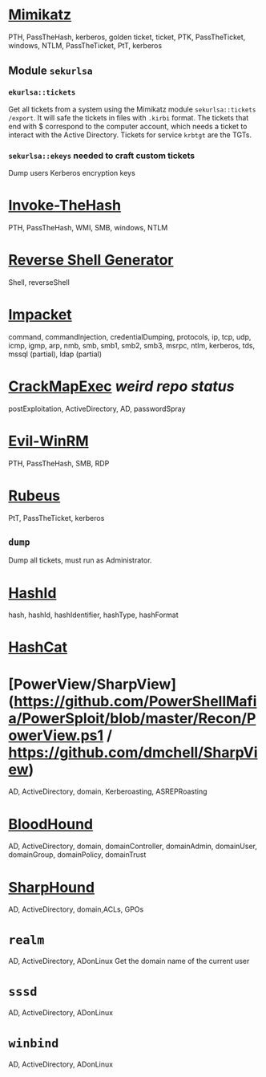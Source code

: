 # [Mimikatz](https://github.com/gentilkiwi/mimikatz/tree/master/modules)
PTH, PassTheHash, kerberos, golden ticket, ticket, PTK, PassTheTicket, windows, NTLM, PassTheTicket, PtT, kerberos

## Module `sekurlsa`
### `ekurlsa::tickets`
Get all tickets from a system using the Mimikatz module `sekurlsa::tickets /export`.
It will safe the tickets in files with `.kirbi` format.
The tickets that end with $ correspond to the computer account, which needs a ticket to interact with the Active Directory.
Tickets for service `krbtgt` are the TGTs.
### `sekurlsa::ekeys` needed to craft custom tickets
Dump users Kerberos encryption keys

# [Invoke-TheHash](https://github.com/Kevin-Robertson/Invoke-TheHash)
PTH, PassTheHash, WMI, SMB, windows, NTLM

# [Reverse Shell Generator](https://www.revshells.com/)
Shell, reverseShell

# [Impacket](https://github.com/fortra/impacket)
command, commandInjection, credentialDumping, protocols, ip, tcp, udp, icmp, igmp, arp, nmb, smb, smb1, smb2, smb3, msrpc, ntlm, kerberos, tds, mssql (partial), ldap (partial)

# [CrackMapExec](https://github.com/byt3bl33d3r/CrackMapExec) _weird repo status_
postExploitation, ActiveDirectory, AD, passwordSpray

# [Evil-WinRM](https://github.com/Hackplayers/evil-winrm)
PTH, PassTheHash, SMB, RDP

# [Rubeus]()
PtT, PassTheTicket, kerberos
## `dump`
Dump all tickets, must run as Administrator.


# [HashId](https://github.com/psypanda/hashID)
hash, hashId, hashIdentifier, hashType, hashFormat

# [HashCat](https://hashcat.net/hashcat/)

# [PowerView/SharpView](https://github.com/PowerShellMafia/PowerSploit/blob/master/Recon/PowerView.ps1 / https://github.com/dmchell/SharpView)
AD, ActiveDirectory, domain, Kerberoasting, ASREPRoasting

# [BloodHound](https://github.com/BloodHoundAD/BloodHound)
AD, ActiveDirectory, domain, domainController, domainAdmin, domainUser, domainGroup, domainPolicy, domainTrust

# [SharpHound](https://github.com/BloodHoundAD/BloodHound/tree/master/Collectors)
AD, ActiveDirectory, domain,ACLs, GPOs

# `realm`
AD, ActiveDirectory, ADonLinux
Get the domain name of the current user

# `sssd`
AD, ActiveDirectory, ADonLinux

# `winbind`
AD, ActiveDirectory, ADonLinux